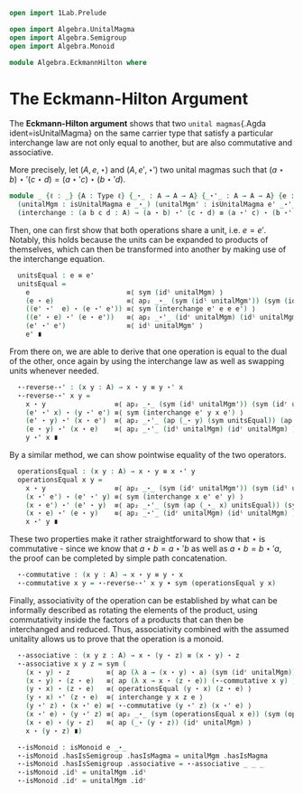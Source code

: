 
```agda
open import 1Lab.Prelude

open import Algebra.UnitalMagma
open import Algebra.Semigroup
open import Algebra.Monoid

module Algebra.EckmannHilton where
```


# The Eckmann-Hilton Argument

The **Eckmann-Hilton argument** shows that two
`unital magmas`{.Agda ident=isUnitalMagma} on the same carrier type that
satisfy a particular interchange law are not only equal to another,
but are also commutative and associative.

More precisely, let $(A,e,\star)$ and $(A,e',\star')$ two unital magmas
such that $(a \star b) \star' (c \star d) = (a \star' c) \star (b \star' d)$.

```agda
module _ {ℓ : _} {A : Type ℓ} {_⋆_ : A → A → A} {_⋆'_ : A → A → A} {e : A} {e' : A}
  (unitalMgm : isUnitalMagma e _⋆_) (unitalMgm' : isUnitalMagma e' _⋆'_)
  (interchange : (a b c d : A) → (a ⋆ b) ⋆' (c ⋆ d) ≡ (a ⋆' c) ⋆ (b ⋆' d)) where
```

Then, one can first show that both operations share a unit,
i.e. $e = e'$. Notably, this holds because the units can be expanded to
products of themselves, which can then be transformed into another by
making use of the interchange equation.

```agda
  unitsEqual : e ≡ e'
  unitsEqual =
    e                        ≡⟨ sym (idˡ unitalMgm) ⟩
    (e ⋆ e)                  ≡⟨ ap₂ _⋆_ (sym (idˡ unitalMgm')) (sym (idʳ unitalMgm')) ⟩
    ((e' ⋆'  e) ⋆ (e ⋆' e')) ≡⟨ sym (interchange e' e e e') ⟩
    ((e' ⋆ e) ⋆' (e ⋆ e'))   ≡⟨ ap₂ _⋆'_ (idʳ unitalMgm) (idˡ unitalMgm) ⟩
    (e' ⋆' e')               ≡⟨ idˡ unitalMgm' ⟩
    e' ∎
```

From there on, we are able to derive that one operation is equal to the
dual of the other, once again by using the interchange law as well as
swapping units whenever needed.

```agda
  ⋆-reverse-⋆' : (x y : A) → x ⋆ y ≡ y ⋆' x
  ⋆-reverse-⋆' x y =
    x ⋆ y                 ≡⟨ ap₂ _⋆_ (sym (idˡ unitalMgm')) (sym (idʳ unitalMgm')) ⟩
    (e' ⋆' x) ⋆ (y ⋆' e') ≡⟨ sym (interchange e' y x e') ⟩
    (e' ⋆ y) ⋆' (x ⋆ e')  ≡⟨ ap₂ _⋆'_ (ap (_⋆ y) (sym unitsEqual)) (ap (x ⋆_) (sym unitsEqual)) ⟩
    (e ⋆ y) ⋆' (x ⋆ e)    ≡⟨ ap₂ _⋆'_ (idˡ unitalMgm) (idʳ unitalMgm) ⟩
    y ⋆' x ∎
```

By a similar method, we can show pointwise equality of the two
operators.

```agda
  operationsEqual : (x y : A) → x ⋆ y ≡ x ⋆' y
  operationsEqual x y =
    x ⋆ y                 ≡⟨ ap₂ _⋆_ (sym (idʳ unitalMgm')) (sym (idˡ unitalMgm')) ⟩
    (x ⋆' e') ⋆ (e' ⋆' y) ≡⟨ sym (interchange x e' e' y) ⟩
    (x ⋆ e') ⋆' (e' ⋆ y)  ≡⟨ ap₂ _⋆'_ (sym (ap (_⋆_ x) unitsEqual)) (sym (ap (_⋆ y) unitsEqual)) ⟩
    (x ⋆ e) ⋆' (e ⋆ y)    ≡⟨ ap₂ _⋆'_ (idʳ unitalMgm) (idˡ unitalMgm) ⟩
    x ⋆' y ∎
```

These two properties make it rather straightforward to show that $\star$
is commutative - since we know that $a \star b = a \star' b$ as well as
$a \star b = b \star' a$, the proof can be completed by simple path
concatenation.

```agda
  ⋆-commutative : (x y : A) → x ⋆ y ≡ y ⋆ x
  ⋆-commutative x y = ⋆-reverse-⋆' x y ∙ sym (operationsEqual y x)
```

Finally, associativity of the operation can be established by what can
be informally described as rotating the elements of the product, using
commutativity inside the factors of a products that can then be
interchanged and reduced. Thus, associativity combined with the assumed
unitality allows us to prove that the operation is a monoid.

```agda
  ⋆-associative : (x y z : A) → x ⋆ (y ⋆ z) ≡ (x ⋆ y) ⋆ z
  ⋆-associative x y z = sym (
    (x ⋆ y) ⋆ z         ≡⟨ ap (λ a → (x ⋆ y) ⋆ a) (sym (idʳ unitalMgm)) ⟩
    (x ⋆ y) ⋆ (z ⋆ e)   ≡⟨ ap (λ x → x ⋆ (z ⋆ e)) (⋆-commutative x y) ⟩
    (y ⋆ x) ⋆ (z ⋆ e)   ≡⟨ operationsEqual (y ⋆ x) (z ⋆ e) ⟩
    (y ⋆ x) ⋆' (z ⋆ e)  ≡⟨ interchange y x z e ⟩
    (y ⋆' z) ⋆ (x ⋆' e) ≡⟨ ⋆-commutative (y ⋆' z) (x ⋆' e) ⟩
    (x ⋆' e) ⋆ (y ⋆' z) ≡⟨ ap₂ _⋆_ (sym (operationsEqual x e)) (sym (operationsEqual y z)) ⟩
    (x ⋆ e) ⋆ (y ⋆ z)   ≡⟨ ap (_⋆ (y ⋆ z)) (idʳ unitalMgm) ⟩
    x ⋆ (y ⋆ z) ∎)

  ⋆-isMonoid : isMonoid e _⋆_
  ⋆-isMonoid .hasIsSemigroup .hasIsMagma = unitalMgm .hasIsMagma
  ⋆-isMonoid .hasIsSemigroup .associative = ⋆-associative _ _ _
  ⋆-isMonoid .idˡ = unitalMgm .idˡ
  ⋆-isMonoid .idʳ = unitalMgm .idʳ
```
